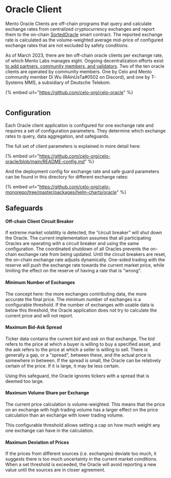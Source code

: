 # Oracle Client

Mento Oracle Clients are off-chain programs that query and calculate exchange rates from centralized cryptocurrency exchanges and report them to the on-chain [SortedOracle](https://github.com/mento-protocol/mento-core/blob/develop/contracts/SortedOracles.sol) smart contract. The reported exchange rate is calculated as the volume-weighted average mid-price of configured exchange rates that are not excluded by safety conditions.&#x20;

As of March 2023, there are ten off-chain oracle clients per exchange rate, of which Mento Labs manages eight. Ongoing decentralization efforts exist[ to add partners, community members, and validators](https://forum.celo.org/t/decentralized-oracles/3610). Two of the ten oracle clients are operated by community members. One by Celo and Mento community member Di Wu (RAinUsTa#0502 on Discord), and one by T-Systems MMS, a subsidiary of Deutsche Telekom.&#x20;

{% embed url="https://github.com/celo-org/celo-oracle" %}

<figure><img src="../../../.gitbook/assets/image (9).png" alt=""><figcaption></figcaption></figure>

## Configuration

Each Oracle client application is configured for one exchange rate and requires a set of configuration parameters. They determine which exchange rates to query, data aggregation, and safeguards.&#x20;

The full set of client parameters is explained in more detail here:

{% embed url="https://github.com/celo-org/celo-oracle/blob/main/README-config.md" %}

And the deployment config for exchange rate and safe guard parameters can be found in this directory for different exchange rates:&#x20;

{% embed url="https://github.com/celo-org/celo-monorepo/tree/master/packages/helm-charts/oracle" %}

## Safeguards

#### **Off-chain Client Circuit Breaker**

If extreme market volatility is detected, the “circuit breaker” will shut down the Oracle. The current implementation assumes that all participating Oracles are operating with a circuit breaker and using the same configuration. The coordinated shutdown of all Oracles prevents the on-chain exchange rate from being updated. Until the circuit breakers are reset, the on-chain exchange rate adjusts dynamically. One-sided trading with the reserve will push the exchange rate towards the current market price, while limiting the effect on the reserve of having a rate that is "wrong".

#### **Minimum Number of Exchanges**

The concept here: the more exchanges contributing data, the more accurate the final price. The minimum number of exchanges is a configurable threshold. If the number of exchanges with usable data is below this threshold, the Oracle application does not try to calculate the current price and will not report.

#### **Maximum Bid-Ask Spread**

Ticker data contains the current _bid_ and _ask_ on that exchange. The bid refers to the price at which a buyer is willing to buy a specified asset, and the ask refers to the price at which a seller is willing to sell. There is generally a gap, or a "spread", between these, and the actual price is somewhere in between. If the spread is small, the Oracle can be relatively certain of the price. If it is large, it may be less certain.

Using this safeguard, the Oracle ignores tickers with a spread that is deemed too large.

#### **Maximum Volume Share per Exchange**

The current price calculation is volume-weighted. This means that the price on an exchange with high trading volume has a larger effect on the price calculation than an exchange with lower trading volume.

This configurable threshold allows setting a cap on how much weight any one exchange can have in the calculation.

#### **Maximum Deviation of Prices**

If the prices from different sources (i.e. exchanges) deviate too much, it suggests there is too much uncertainty in the current market conditions. When a set threshold is exceeded, the Oracle will avoid reporting a new value until the sources are in closer agreement.
